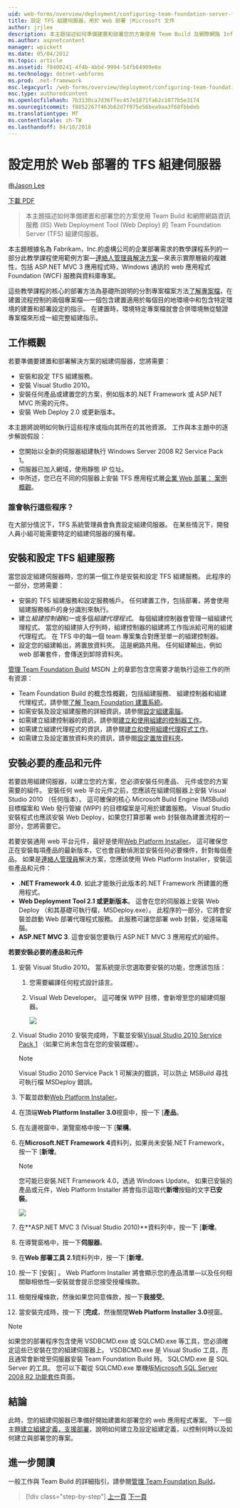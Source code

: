 ```yaml
---
uid: web-forms/overview/deployment/configuring-team-foundation-server-for-web-deployment/configuring-a-tfs-build-server-for-web-deployment
title: 設定 TFS 組建伺服器，用於 Web 部署 |Microsoft 文件
author: jrjlee
description: 本主題描述如何準備建置和部署您的方案使用 Team Build 及網際網路 Informat Team Foundation Server (TFS) 組建伺服器...
ms.author: aspnetcontent
manager: wpickett
ms.date: 05/04/2012
ms.topic: article
ms.assetid: f8400241-4f4b-4bbd-9994-54fb64909e6e
ms.technology: dotnet-webforms
ms.prod: .net-framework
msc.legacyurl: /web-forms/overview/deployment/configuring-team-foundation-server-for-web-deployment/configuring-a-tfs-build-server-for-web-deployment
msc.type: authoredcontent
ms.openlocfilehash: 7b3130ca7d36ffec457e1871fa62c1077b5e3174
ms.sourcegitcommit: f8852267f463b62d7f975e56bea9aa3f68fbbdeb
ms.translationtype: MT
ms.contentlocale: zh-TW
ms.lasthandoff: 04/10/2018
---
```

<a name="configuring-a-tfs-build-server-for-web-deployment"></a>設定用於 Web 部署的 TFS 組建伺服器
====================
由[Jason Lee](https://github.com/jrjlee)

[下載 PDF](https://msdnshared.blob.core.windows.net/media/MSDNBlogsFS/prod.evol.blogs.msdn.com/CommunityServer.Blogs.Components.WeblogFiles/00/00/00/63/56/8130.DeployingWebAppsInEnterpriseScenarios.pdf)

> 本主題描述如何準備建置和部署您的方案使用 Team Build 和網際網路資訊服務 (IIS) Web Deployment Tool (Web Deploy) 的 Team Foundation Server (TFS) 組建伺服器。


本主題根據名為 Fabrikam，Inc.的虛構公司的企業部署需求的教學課程系列的一部分此教學課程使用範例方案&#x2014;[連絡人管理員解決方案](../web-deployment-in-the-enterprise/the-contact-manager-solution.md)&#x2014;來表示實際層級的複雜性，包括 ASP.NET MVC 3 應用程式時，Windows 通訊的 web 應用程式Foundation (WCF) 服務與資料庫專案。

這些教學課程的核心的部署方法為基礎所說明的分割專案檔案方法[了解專案檔](../web-deployment-in-the-enterprise/understanding-the-project-file.md)，在建置流程控制的兩個專案檔&#x2014;一個包含建置適用於每個目的地環境中和包含特定環境的建置和部署設定的指示。 在建置時，環境特定專案檔就會合併環境無從驗證專案檔來形成一組完整組建指示。

## <a name="task-overview"></a>工作概觀

若要準備要建置和部署解決方案的組建伺服器，您將需要：

- 安裝和設定 TFS 組建服務。
- 安裝 Visual Studio 2010。
- 安裝任何產品或建置您的方案，例如版本的.NET Framework 或 ASP.NET MVC 所需的元件。
- 安裝 Web Deploy 2.0 或更新版本。

本主題將說明如何執行這些程序或指向其所在的其他資源。 工作與本主題中的逐步解說假設：

- 您開始以全新的伺服器組建執行 Windows Server 2008 R2 Service Pack 1。
- 伺服器已加入網域，使用靜態 IP 位址。
- 中所述，您已在不同的伺服器上安裝 TFS 應用程式層[企業 Web 部署： 案例概觀](../deploying-web-applications-in-enterprise-scenarios/enterprise-web-deployment-scenario-overview.md)。

### <a name="who-performs-these-procedures"></a>誰會執行這些程序？

在大部分情況下，TFS 系統管理員會負責設定組建伺服器。 在某些情況下，開發人員小組可能需要特定的組建伺服器的擁有權。

## <a name="install-and-configure-the-tfs-build-service"></a>安裝和設定 TFS 組建服務

當您設定組建伺服器時，您的第一個工作是安裝和設定 TFS 組建服務。 此程序的一部分，您將需要：

- 安裝的 TFS 組建服務和設定服務帳戶。 任何建置工作，包括部署，將會使用組建服務帳戶的身分識別來執行。
- 建立*組建控制器*和一或多個*組建代理程式*。 每個組建控制器會管理一組組建代理程式。 當您的組建排入佇列時，組建控制器的組建將工作指派給可用的組建代理程式。 在 TFS 中的每一個 team 專案集合對應至單一的組建控制器。
- 設定您的組建輸出，將置放資料夾。 這是網路共用。 任何組建輸出，例如 web 部署套件，會傳送到卸除資料夾。

[管理 Team Foundation Build](https://msdn.microsoft.com/library/ms252495.aspx) MSDN 上的章節包含您需要才能執行這些工作的所有資源：

- Team Foundation Build 的概念性概觀，包括組建服務、 組建控制器和組建代理程式，請參閱[了解 Team Foundation 建置系統](https://msdn.microsoft.com/library/dd793166.aspx)。
- 如需安裝及設定組建服務的詳細資訊，請參閱[設定組建電腦](https://msdn.microsoft.com/library/ms181712.aspx)。
- 如需建立組建控制器的資訊，請參閱[建立和使用組建的控制器工作](https://msdn.microsoft.com/library/ee330987.aspx)。
- 如需建立組建代理程式的資訊，請參閱[建立和使用組建代理程式工作](https://msdn.microsoft.com/library/bb399135.aspx)。
- 如需建立及設定置放資料夾的資訊，請參閱[設定置放資料夾](https://msdn.microsoft.com/library/bb778394.aspx)。

## <a name="install-required-products-and-components"></a>安裝必要的產品和元件

若要啟用組建伺服器，以建立您的方案，您必須安裝任何產品、 元件或您的方案需要的組件。 安裝任何 web 平台元件之前，您應該在組建伺服器上安裝 Visual Studio 2010 （任何版本）。 這可確保的核心 Microsoft Build Engine (MSBuild) 目標檔案和 Web 發行管線 (WPP) 的目標檔案是可用於建置服務。 Visual Studio 安裝程式也應該安裝 Web Deploy，如果您打算部署 web 封裝做為建置流程的一部分，您將需要它。

若要安裝通用 web 平台元件，最好是使用[Web Platform Installer](https://go.microsoft.com/?linkid=9805118)。 這可確保您正在安裝每項產品的最新版本，它也會自動偵測並安裝任何必要條件，針對每個產品。 如果是[連絡人管理員](../web-deployment-in-the-enterprise/the-contact-manager-solution.md)解決方案，您應該使用 Web Platform Installer，安裝這些產品和元件：

- **.NET Framework 4.0**. 如此才能執行此版本的.NET Framework 所建置的應用程式。
- **Web Deployment Tool 2.1 或更新版本**。 這會在您的伺服器上安裝 Web Deploy （和其基礎可執行檔，MSDeploy.exe）。 此程序的一部分，它將會安裝並啟動 Web 部署代理程式服務。 此服務可讓您部署 web 封裝，從遠端電腦。
- **ASP.NET MVC 3**. 這會安裝您要執行 ASP.NET MVC 3 應用程式的組件。

**若要安裝必要的產品和元件**

1. 安裝 Visual Studio 2010。 當系統提示您選取要安裝的功能，您應該包括：

    1. 您需要編譯任何程式設計語言。
    2. Visual Web Developer。 這可確保 WPP 目標，會新增至您的組建伺服器。

        ![](configuring-a-tfs-build-server-for-web-deployment/_static/image1.png)
2. Visual Studio 2010 安裝完成時，下載並安裝[Visual Studio 2010 Service Pack 1](https://go.microsoft.com/?linkid=9805133) （如果它尚未包含在您的安裝媒體）。

    > [!NOTE]
    > Visual Studio 2010 Service Pack 1 可解決的錯誤，可以防止 MSBuild 尋找可執行檔 MSDeploy 錯誤。
3. 下載並啟動[Web Platform Installer](https://go.microsoft.com/?linkid=9805118)。
4. 在頂端**Web Platform Installer 3.0**視窗中，按一下 [**產品**。
5. 在左邊視窗中，瀏覽窗格中按一下 [**架構**。
6. 在**Microsoft.NET Framework 4**資料列，如果尚未安裝.NET Framework，按一下 [**新增**。

    > [!NOTE]
    > 您可能已安裝.NET Framework 4.0，透過 Windows Update。 如果已安裝的產品或元件，Web Platform Installer 將會指示這取代**新增**按鈕的文字**已安裝**。

    ![](configuring-a-tfs-build-server-for-web-deployment/_static/image2.png)
7. 在**ASP.NET MVC 3 (Visual Studio 2010)**資料列中，按一下 [**新增**。
8. 在導覽窗格中，按一下**伺服器**。
9. 在**Web 部署工具 2.1**資料列中，按一下 [**新增**。
10. 按一下 [安裝] 。 Web Platform Installer 將會顯示您的產品清單&#x2014;以及任何相關聯相依性&#x2014;安裝就會提示您接受授權條款。
11. 檢閱授權條款，然後如果您同意條款，按一下**我接受**。
12. 當安裝完成時，按一下 [**完成**，然後關閉**Web Platform Installer 3.0**視窗。

> [!NOTE]
> 如果您的部署程序包含使用 VSDBCMD.exe 或 SQLCMD.exe 等工具，您必須確定這些已安裝在您的組建伺服器上。 VSDBCMD.exe 是 Visual Studio 工具，而且通常會新增至伺服器安裝 Team Foundation Build 時。 SQLCMD.exe 是 SQL Server 的工具。 您可以下載從 SQLCMD.exe 單機版[Microsoft SQL Server 2008 R2 功能套件](https://go.microsoft.com/?linkid=9805134)頁面。


## <a name="conclusion"></a>結論

此時，您的組建伺服器已準備好開始建置和部署您的 web 應用程式專案。 下一個主題[建立組建定義，支援部署](creating-a-build-definition-that-supports-deployment.md)，說明如何建立及設定組建定義，以控制何時以及如何建立與部署您的專案。

## <a name="further-reading"></a>進一步閱讀

一般工作與 Team Build 的詳細指引，請參閱[管理 Team Foundation Build](https://msdn.microsoft.com/library/ms252495.aspx)。

> [!div class="step-by-step"]
> [上一頁](adding-content-to-source-control.md)
> [下一頁](creating-a-build-definition-that-supports-deployment.md)
